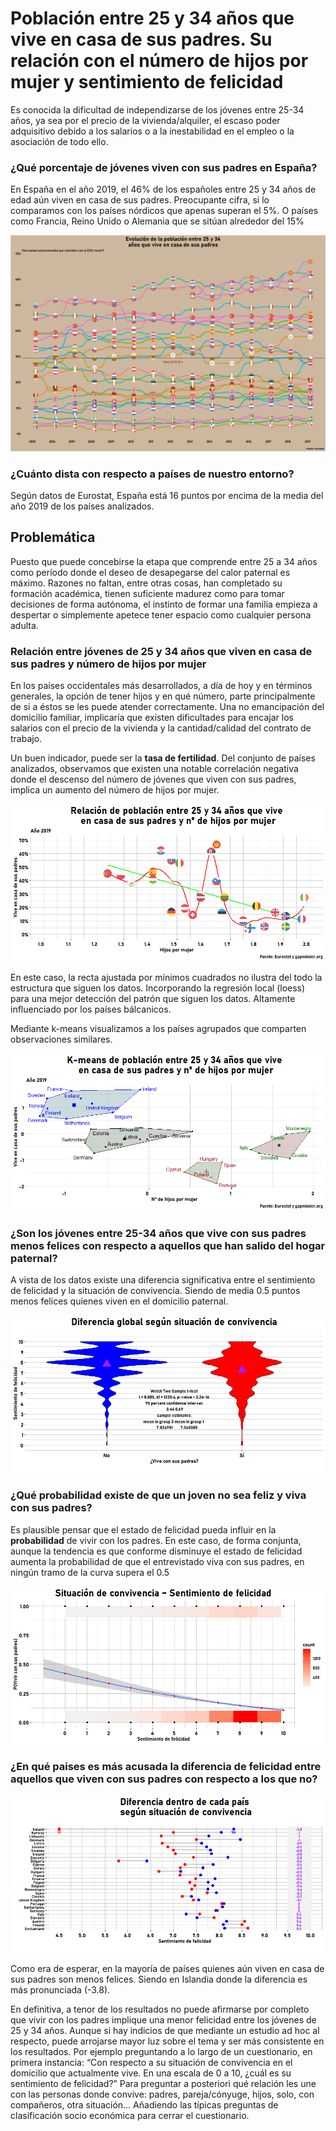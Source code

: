 **Población entre 25 y 34 años que vive en casa de sus padres. Su
relación con el número de hijos por mujer y sentimiento de felicidad**
================

Es conocida la dificultad de independizarse de los jóvenes entre 25-34
años, ya sea por el precio de la vivienda/alquiler, el escaso poder
adquisitivo debido a los salarios o a la inestabilidad en el empleo o la
asociación de todo ello.

### **¿Qué porcentaje de jóvenes viven con sus padres en España?**

En España en el año 2019, el 46% de los españoles entre 25 y 34 años de
edad aún viven en casa de sus padres. Preocupante cifra, si lo
comparamos con los países nórdicos que apenas superan el 5%. O países
como Francia, Reino Unido o Alemania que se sitúan alrededor del 15%

![](modo_lectura_files/figure-gfm/unnamed-chunk-1-1.png)<!-- -->

### **¿Cuánto dista con respecto a países de nuestro entorno?**

Según datos de Eurostat, España está 16 puntos por encima de la media
del año 2019 de los países analizados.

## **Problemática**

Puesto que puede concebirse la etapa que comprende entre 25 a 34 años
como período donde el deseo de desapegarse del calor paternal es máximo.
Razones no faltan, entre otras cosas, han completado su formación
académica, tienen suficiente madurez como para tomar decisiones de forma
autónoma, el instinto de formar una familia empieza a despertar o
simplemente apetece tener espacio como cualquier persona adulta.

### **Relación entre jóvenes de 25 y 34 años que viven en casa de sus padres y número de hijos por mujer**

En los países occidentales más desarrollados, a día de hoy y en términos
generales, la opción de tener hijos y en qué número, parte
principalmente de si a éstos se les puede atender correctamente. Una no
emancipación del domicilio familiar, implicaría que existen dificultades
para encajar los salarios con el precio de la vivienda y la
cantidad/calidad del contrato de trabajo.

Un buen indicador, puede ser la **tasa de fertilidad**. Del conjunto de
países analizados, observamos que existen una notable correlación
negativa donde el descenso del número de jóvenes que viven con sus
padres, implica un aumento del número de hijos por mujer.

![](modo_lectura_files/figure-gfm/unnamed-chunk-2-1.png)<!-- -->

En este caso, la recta ajustada por mínimos cuadrados no ilustra del
todo la estructura que siguen los datos. Incorporando la regresión local
(loess) para una mejor detección del patrón que siguen los datos.
Altamente influenciado por los países bálcanicos.

Mediante k-means visualizamos a los países agrupados que comparten
observaciones similares.

![](modo_lectura_files/figure-gfm/unnamed-chunk-3-1.png)<!-- -->

### **¿Son los jóvenes entre 25-34 años que vive con sus padres menos felices con respecto a aquellos que han salido del hogar paternal?**

A vista de los datos existe una diferencia significativa entre el
sentimiento de felicidad y la situación de convivencia. Siendo de media
0.5 puntos menos felices quienes viven en el domicilio paternal.

![](modo_lectura_files/figure-gfm/unnamed-chunk-4-1.png)<!-- -->

### **¿Qué probabilidad existe de que un joven no sea feliz y viva con sus padres?**

Es plausible pensar que el estado de felicidad pueda influir en la
**probabilidad** de vivir con los padres. En este caso, de forma
conjunta, aunque la tendencia es que conforme disminuye el estado de
felicidad aumenta la probabilidad de que el entrevistado viva con sus
padres, en ningún tramo de la curva supera el 0.5

![](modo_lectura_files/figure-gfm/unnamed-chunk-5-1.png)<!-- -->

### **¿En qué paises es más acusada la diferencia de felicidad entre aquellos que viven con sus padres con respecto a los que no?**

![](modo_lectura_files/figure-gfm/unnamed-chunk-6-1.png)<!-- -->

Como era de esperar, en la mayoría de países quienes aún viven en casa
de sus padres son menos felices. Siendo en Islandia donde la diferencia
es más pronunciada (-3.8).

En definitiva, a tenor de los resultados no puede afirmarse por completo
que vivir con los padres implique una menor felicidad entre los jóvenes
de 25 y 34 años. Aunque si hay indicios de que mediante un estudio ad
hoc al respecto, puede arrojarse mayor luz sobre el tema y ser más
consistente en los resultados. Por ejemplo preguntando a lo largo de un
cuestionario, en primera instancia: “Con respecto a su situación de
convivencia en el domicilio que actualmente vive. En una escala de 0 a
10, ¿cuál es su sentimiento de felicidad?” Para preguntar a posteriori
qué relación les une con las personas donde convive: padres,
pareja/cónyuge, hijos, solo, con compañeros, otra situación… Añadiendo
las típicas preguntas de clasificación socio económica para cerrar el
cuestionario.
